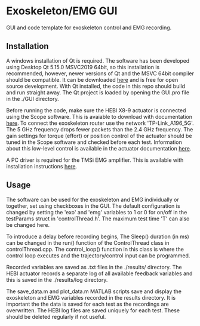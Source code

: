 # Exoskeleton/EMG GUI

GUI and code template for exoskeleton control and EMG recording.

## Installation

A windows installation of Qt is required. The software has been developed using Desktop Qt 5.15.0 MSVC2019 64bit, so this installation is recommended, however, newer versions of Qt and the MSVC 64bit compiler should be compatible. It can be downloaded [here](https://www.qt.io/download-qt-installer "Qt") and is free for open source development. With Qt installed, the code in this repo should build and run straight away. The Qt project is loaded by opening the GUI.pro file in the ./GUI directory.

Before running the code, make sure the HEBI X8-9 actuator is connected using the Scope software. This is avaiable to download with documentation [here](https://docs.hebi.us/tools.html#scope-gui). To connect the exoskeleton router use the network 'TP-Link_A196_5G'. The 5 GHz frequency drops fewer packets than the 2.4 GHz frequency. The gain settings for torque (effort) or position control of the actuator should be tuned in the Scope software and checked before each test. Information about this low-level control is available in the actuator documentation [here](https://docs.hebi.us/hardware.html#x-series-actuators).

A PC driver is required for the TMSi EMG amplifier. This is available with installation instructions [here](https://imperiallondon-my.sharepoint.com/:u:/g/personal/cic12_ic_ac_uk/ERn0UC_GgkpHgZjDrVl7K8YBFMaA9imkvKPAH6oOEbzsug?e=oDHNo9 "PC Driver").

## Usage

The software can be used for the exoskeleton and EMG individually or together, set using checkboxes in the GUI. The default configuration is changed by setting the 'exo' and 'emg' variables to 1 or 0 for on/off in the testParams struct in 'controlThread.h'. The maximum test time 'T' can also be changed here.

To introduce a delay before recording begins, The Sleep() duration (in ms) can be changed in the run() function of the ControlThread class in controlThread.cpp. The control_loop() function in this class is where the control loop executes and the trajectory/control input can be programmed.

Recorded variables are saved as .txt files in the ./results/ directory. The HEBI actuator records a separate log of all available feedback variables and this is saved in the ./results/log directory.

The save_data.m and plot_data.m MATLAB scripts save and display the exoskeleton and EMG variables recorded in the results directory. It is important the the data is saved for each test as the recordings are overwritten. The HEBI log files are saved uniquely for each test. These should be deleted regularly if not useful.
